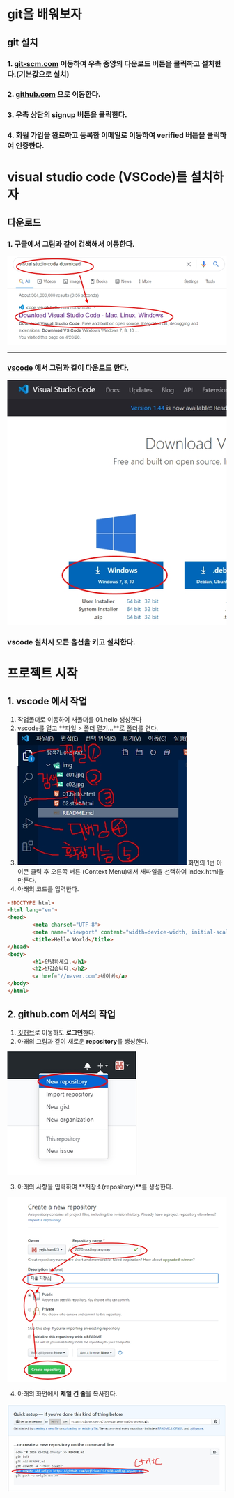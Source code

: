 # git을 배워보자
## git 설치
### 1. [git-scm.com](https://git-scm.com) 이동하여 우측 중앙의 다운로드 버튼을 클릭하고 설치한다.(기본값으로 설치)
### 2. [github.com](https://github.com) 으로 이동한다.
### 3. 우측 상단의 **signup** 버튼을 클릭한다.
### 4. 회원 가입을 완료하고 등록한 이메일로 이동하여 verified 버튼을 클릭하여 인증한다.

# visual studio code (VSCode)를 설치하자
## 다운로드
### 1. 구글에서 그림과 같이 검색해서 이동한다.
![vscode](./img/c01.jpg)


---

### [vscode](https://code.visualstudio.com/download) 에서 그림과 같이 다운로드 한다.
![vscode](./img/c02.jpg)

### vscode 설치시 모든 옵션을 키고 설치한다.

# 프로젝트 시작
## 1. vscode 에서 작업
1. 작업폴더로 이동하여 새폴더를 01.hello 생성한다
2. vscode를 열고 **파일 > 폴더 열기...**로 폴더를 연다.
3. ![vscode](./img/c03.jpg) 화면의 1번 아이콘 클릭 후 오른쪽 버튼 (Context Menu)에서 새파일을 선택하여 index.html을 만든다.
4. 아래의 코드를 입력한다.
```html
<!DOCTYPE html>
<html lang="en">
<head>
		<meta charset="UTF-8">
		<meta name="viewport" content="width=device-width, initial-scale=1.0">
		<title>Hello World</title>
</head>
<body>
		<h1>안녕하세요.</h1>
		<h2>반갑습니다.</h2>
		<a href="//naver.com">네이버</a>
</body>
</html>
```

## 2. github.com 에서의 작업
1. [깃허브](https://github.com)로 이동하도 **로그인**한다.
2. 아래의 그림과 같이 새로운 **repository**를 생성한다.

![git](./img/c04.jpg)

3. 아래의 사항을 입력하여 **저장소(repository)**를 생성한다.

![git](./img/c05.jpg)

4. 아래의 화면에서 **제일 긴 줄**을 복사한다.

![git](./img/c06.jpg)